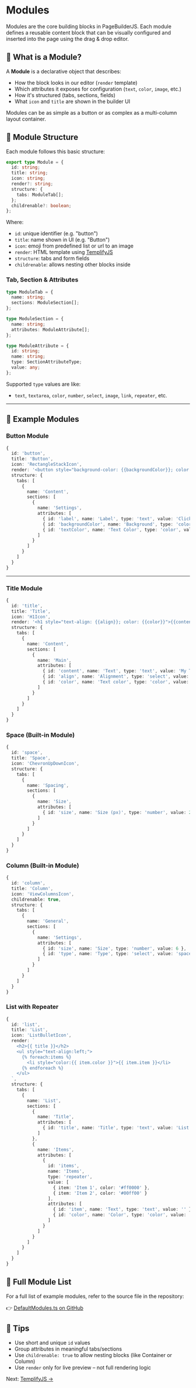 # Modules

Modules are the core building blocks in PageBuilderJS. Each module defines a reusable content block that can be visually configured and inserted into the page using the drag & drop editor.

## 🧱 What is a Module?

A **Module** is a declarative object that describes:

* How the block looks in our editor (`render` template)
* Which attributes it exposes for configuration (`text`, `color`, `image`, etc.)
* How it's structured (tabs, sections, fields)
* What `icon` and `title` are shown in the builder UI

Modules can be as simple as a button or as complex as a multi-column layout container.

## 🧩 Module Structure

Each module follows this basic structure:

```ts
export type Module = {
  id: string;
  title: string;
  icon: string;
  render?: string;
  structure: {
    tabs: ModuleTab[];
  };
  childrenable?: boolean;
};
```

Where:

* `id`: unique identifier (e.g. "button")
* `title`: name shown in UI (e.g. "Button")
* `icon`: emoji from predefined list or url to an image
* `render`: HTML template using [TemplifyJS](https://github.com/standahorvath/TemplifyJS)
* `structure`: tabs and form fields
* `childrenable`: allows nesting other blocks inside

### Tab, Section & Attributes

```ts
type ModuleTab = {
  name: string;
  sections: ModuleSection[];
};

type ModuleSection = {
  name: string;
  attributes: ModuleAttribute[];
};

type ModuleAttribute = {
  id: string;
  name: string;
  type: SectionAttributeType;
  value: any;
};
```

Supported `type` values are like:

* `text`, `textarea`, `color`, `number`, `select`, `image`, `link`, `repeater`, etc.

---

## 📃 Example Modules

### Button Module

```ts
{
  id: 'button',
  title: 'Button',
  icon: 'RectangleStackIcon',
  render: '<button style="background-color: {{backgroundColor}}; color: {{textColor}}">{{label}}</button>',
  structure: {
    tabs: [
      {
        name: 'Content',
        sections: [
          {
            name: 'Settings',
            attributes: [
              { id: 'label', name: 'Label', type: 'text', value: 'Click me' },
              { id: 'backgroundColor', name: 'Background', type: 'color', value: '#000000' },
              { id: 'textColor', name: 'Text Color', type: 'color', value: '#ffffff' }
            ]
          }
        ]
      }
    ]
  }
}
```

---

### Title Module

```ts
{
  id: 'title',
  title: 'Title',
  icon: 'H1Icon',
  render: '<h1 style="text-align: {{align}}; color: {{color}}">{{content}}</h1>',
  structure: {
    tabs: [
      {
        name: 'Content',
        sections: [
          {
            name: 'Main',
            attributes: [
              { id: 'content', name: 'Text', type: 'text', value: 'My Title' },
              { id: 'align', name: 'Alignment', type: 'select', value: 'left', options: { left: 'Left', center: 'Center', right: 'Right' } },
              { id: 'color', name: 'Text color', type: 'color', value: '#000000' }
            ]
          }
        ]
      }
    ]
  }
}
```

### Space (Built-in Module)

```ts
{
  id: 'space',
  title: 'Space',
  icon: 'ChevronUpDownIcon',
  structure: {
    tabs: [
      {
        name: 'Spacing',
        sections: [
          {
            name: 'Size',
            attributes: [
              { id: 'size', name: 'Size (px)', type: 'number', value: 20 }
            ]
          }
        ]
      }
    ]
  }
}
```

### Column (Built-in Module)

```ts
{
  id: 'column',
  title: 'Column',
  icon: 'ViewColumnsIcon',
  childrenable: true,
  structure: {
    tabs: [
      {
        name: 'General',
        sections: [
          {
            name: 'Settings',
            attributes: [
              { id: 'size', name: 'Size', type: 'number', value: 6 },
              { id: 'type', name: 'Type', type: 'select', value: 'space', options: { space: 'Space', line: 'Line', deliminer: 'Deliminer' } }
            ]
          }
        ]
      }
    ]
  }
}
```

### List with Repeater

```ts
{
  id: 'list',
  title: 'List',
  icon: 'ListBulletIcon',
  render: `
    <h2>{{ title }}</h2>
    <ul style="text-align:left;">
      {% foreach:items %}
        <li style="color:{{ item.color }}">{{ item.item }}</li>
      {% endforeach %}
    </ul>
  `,
  structure: {
    tabs: [
      {
        name: 'List',
        sections: [
          {
            name: 'Title',
            attributes: [
              { id: 'title', name: 'Title', type: 'text', value: 'List title' }
            ]
          },
          {
            name: 'Items',
            attributes: [
              {
                id: 'items',
                name: 'Items',
                type: 'repeater',
                value: [
                  { item: 'Item 1', color: '#ff0000' },
                  { item: 'Item 2', color: '#00ff00' }
                ],
                attributes: [
                  { id: 'item', name: 'Text', type: 'text', value: '' },
                  { id: 'color', name: 'Color', type: 'color', value: '' }
                ]
              }
            ]
          }
        ]
      }
    ]
  }
}
```
## 📁 Full Module List

For a full list of example modules, refer to the source file in the repository:

👉 [DefaultModules.ts on GitHub](https://github.com/standahorvath/PageBuilderJS/blob/main/src/data/DefaultModules.ts)


## 🧠 Tips

* Use short and unique `id` values
* Group attributes in meaningful tabs/sections
* Use `childrenable: true` to allow nesting blocks (like Container or Column)
* Use `render` only for live preview – not full rendering logic


Next: [TemplifyJS →](/templify)
